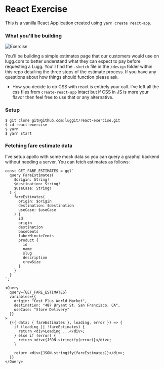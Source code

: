 # React Exercise

This is a vanilla React Application created using `yarn create react-app`.

### What you'll be building

![Exercise](https://user-images.githubusercontent.com/59875/48161706-1462fe00-e290-11e8-9c72-159258c26faf.png)

You'll be building a simple estimates page that our customers would use on lugg.com to better understand what they can expect to pay before requesting a Lugg. You'll find the `.sketch` file in the `/design` folder within this repo detailing the three steps of the estimate process. If you have any questions about how things should function please ask.

- How you decide to do CSS with react is entirely your call. I've left all the css files from `create-react-app` intact but if CSS in JS is more your flavor then feel free to use that or any alternative.

### Setup

```shell
$ git clone git@github.com:luggit/react-exercise.git
$ cd react-exercise
$ yarn
$ yarn start
```

### Fetching fare estimate data
I've setup apollo with some mock data so you can query a graphql backend without needing a server. You can fetch estimates as follows:

```
const GET_FARE_ESTIMATES = gql`
  query FareEstimates(
    $origin: String!
    $destination: String!
    $useCase: String!
  ) {
    fareEstimates(
      origin: $origin
      destination: $destination
      useCase: $useCase
    ) {
      id
      origin
      destination
      baseCents
      laborMinuteCents
      product {
        id
        name
        slug
        description
        crewSize
      }
    }
  }
`;

<Query
  query={GET_FARE_ESTIMATES}
  variables={{
    origin: "Cost Plus World Market",
    destination: "487 Bryant St. San Francisco, CA",
    useCase: "Store Delivery"
  }}
>
  {({ data: { fareEstimates }, loading, error }) => {
    if (loading || !fareEstimates) {
      return <div>Loading ...</div>;
    } else if (error) {
      return <div>{JSON.stringify(error)}</div>;
    }

    return <div>{JSON.stringify(fareEstimates)}</div>;
  }}
</Query>
```
